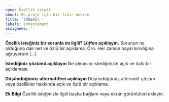 ```yaml
---
name: Özellik isteği
about: Bu proje için bir fikir önerin
title: '[ÖNERİ] '
labels: enhancement
assignees: ''
---
```


**Özellik isteğiniz bir sorunla mı ilgili? Lütfen açıklayın.**
Sorunun ne olduğuna dair net ve özlü bir açıklama. Örn. Her zaman hayal kırıklığına uğruyorum [...]

**İstediğiniz çözümü açıklayın**
Ne olmasını istediğinizin açık ve özlü bir açıklaması.

**Düşündüğünüz alternatifleri açıklayın**
Düşündüğünüz alternatif çözüm veya özellikler hakkında açık ve özlü bir açıklama.

**Ek Bilgi**
Özellik isteğinizle ilgili başka bağlam veya ekran görüntüleri ekleyin.
